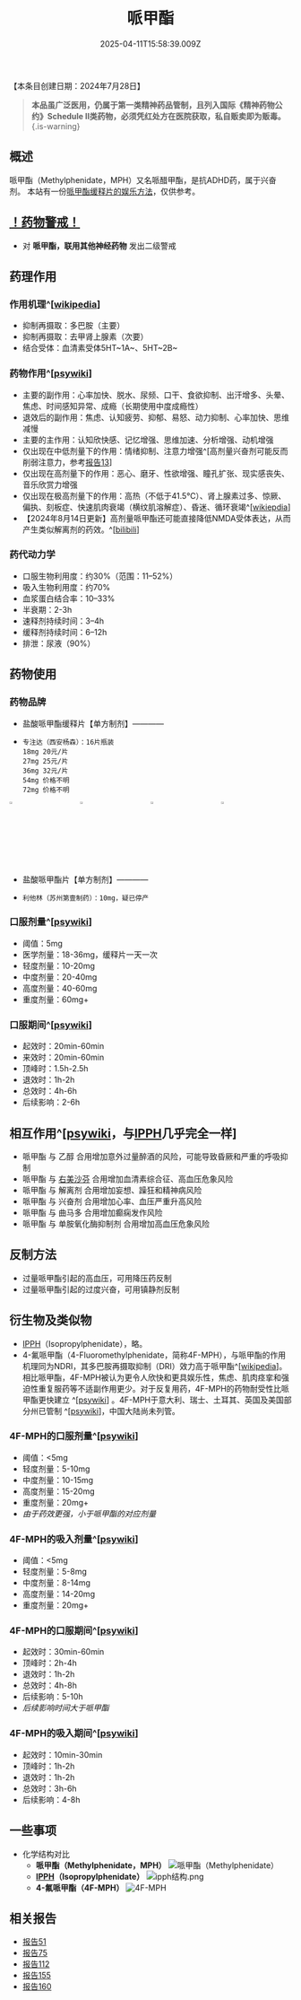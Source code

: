 ﻿---
title: 哌甲酯
description: 
published: true
date: 2025-04-11T15:58:39.009Z
tags: 
editor: markdown
dateCreated: 2025-04-11T15:58:34.573Z
---

【本条目创建日期：2024年7月28日】
> **本品虽广泛医用，仍属于第一类精神药品管制，且列入国际《精神药物公约》Schedule II类药物，必须凭红处方在医院获取，私自贩卖即为贩毒。**
{.is-warning}

## 概述
哌甲酯（Methylphenidate，MPH）又名哌醋甲酯，是抗ADHD药，属于兴奋剂。
本站有一份[哌甲酯缓释片的娱乐方法](/%E5%93%8C%E7%94%B2%E9%85%AF%E7%BC%93%E9%87%8A%E7%89%87%E7%9A%84%E5%A8%B1%E4%B9%90%E6%96%B9%E6%B3%95/)，仅供参考。
## [！药物警戒！](/drug/%E8%8D%AF%E7%89%A9%E8%AD%A6%E6%88%92/)
- 对 **哌甲酯，联用其他神经药物** 发出二级警戒
## 药理作用
### 作用机理^[[wikipedia](https://en.wikipedia.org/wiki/Methylphenidate#Pharmacodynamics)]
- 抑制再摄取：多巴胺（主要）
- 抑制再摄取：去甲肾上腺素（次要）
- 结合受体：血清素受体5HT~1A~、5HT~2B~
### 药物作用^[[psywiki](https://m.psychonautwiki.org/wiki/Methylphenidate#Subjective_effects)]
- 主要的副作用：心率加快、脱水、尿频、口干、食欲抑制、出汗增多、头晕、焦虑、时间感知异常、成瘾（长期使用中度成瘾性）
- 退效后的副作用：焦虑、认知疲劳、抑郁、易怒、动力抑制、心率加快、思维减慢
- 主要的主作用：认知欣快感、记忆增强、思维加速、分析增强、动机增强
- 仅出现在中低剂量下的作用：情绪抑制、注意力增强^[高剂量兴奋剂可能反而削弱注意力，参考[报告13](/report/RP013/)]
- 仅出现在高剂量下的作用：恶心、磨牙、性欲增强、瞳孔扩张、现实感丧失、音乐欣赏力增强
- 仅出现在极高剂量下的作用：高热（不低于41.5℃）、肾上腺素过多、惊厥、偏执、刻板症、快速肌肉衰竭（横纹肌溶解症）、昏迷、循环衰竭^[[wikiepdia](https://zh.wikipedia.org/wiki/%E5%93%8C%E7%94%B2%E9%85%AF#%E6%BB%A5%E7%94%A8)]
- 【2024年8月14日更新】高剂量哌甲酯还可能直接降低NMDA受体表达，从而产生类似解离剂的药效。^[[bilibili](https://www.bilibili.com/video/BV17VYCefEyE/)]
### 药代动力学
- 口服生物利用度：约30%（范围：11–52%）
- 吸入生物利用度：约70%
- 血浆蛋白结合率：10–33%
- 半衰期：2-3h
- 速释剂持续时间：3–4h
- 缓释剂持续时间：6–12h
- 排泄：尿液（90%）
## 药物使用
### 药物品牌
- 盐酸哌甲酯缓释片【单方制剂】————
-     专注达（西安杨森）：16片瓶装
      18mg 20元/片
      27mg 25元/片
      36mg 32元/片
      54mg 价格不明
      72mg 价格不明
<div>
<style>
.rtl-grid-container {
  display: grid;
  grid-template-columns: 25% 25% 25% 25%;
  justify-content: space-around;
  align-content: end;
}
</style>

<div class="rtl-grid-container">
  <img alt="18专图片" src="/imgs/18专.jpg" width=20%>
  <img alt="27专图片" src="/imgs/27专图片.jpg" width=20%>
  <img alt="36专图片" src="/imgs/36专.jpg" width=20%>
  <img alt="54专图片" src="/imgs/54专.jpg" width=20%>
</div>
</div>

- 盐酸哌甲酯片【单方制剂】————
-     利他林（苏州第壹制药）：10mg，疑已停产
### 口服剂量^[[psywiki](https://m.psychonautwiki.org/wiki/Methylphenidate)]
- 阈值：5mg
- 医学剂量：18-36mg，缓释片一天一次
- 轻度剂量：10-20mg
- 中度剂量：20-40mg
- 高度剂量：40-60mg
- 重度剂量：60mg+
### 口服期间^[[psywiki](https://m.psychonautwiki.org/wiki/Methylphenidate)]
- 起效时：20min-60min
- 来效时：20min-60min
- 顶峰时：1.5h-2.5h
- 退效时：1h-2h
- 总效时：4h-6h
- 后续影响：2-6h
## 相互作用^[[psywiki](https://m.psychonautwiki.org/wiki/Methylphenidate#Dangerous_interactions)，与[IPPH](/drug/IPPH)几乎完全一样]
- 哌甲酯 与 乙醇 合用增加意外过量醉酒的风险，可能导致昏厥和严重的呼吸抑制
- 哌甲酯 与 [右美沙芬](/drug/DXM) 合用增加血清素综合征、高血压危象风险
- 哌甲酯 与 解离剂 合用增加妄想、躁狂和精神病风险
- 哌甲酯 与 兴奋剂 合用增加心率、血压严重升高风险
- 哌甲酯 与 曲马多 合用增加癫痫发作风险
- 哌甲酯 与 单胺氧化酶抑制剂 合用增加高血压危象风险
## 反制方法
- 过量哌甲酯引起的高血压，可用降压药反制
- 过量哌甲酯引起的过度兴奋，可用镇静剂反制
## 衍生物及类似物
- [IPPH](/drug/IPPH)（Isopropylphenidate），略。
- 4-氟哌甲酯（4-Fluoromethylphenidate，简称4F-MPH），与哌甲酯的作用机理同为NDRI，其多巴胺再摄取抑制（DRI）效力高于哌甲酯^[[wikipedia](https://en.wikipedia.org/wiki/4-Fluoromethylphenidate)]。相比哌甲酯，4F-MPH被认为更令人欣快和更具娱乐性，焦虑、肌肉痉挛和强迫性重复服药等不适副作用更少。对于反复用药，4F-MPH的药物耐受性比哌甲酯更快建立 ^[[psywiki](https://m.psychonautwiki.org/w/index.php?title=4F-MPH&_=)] 。4F-MPH于意大利、瑞士、土耳其、英国及美国部分州已管制 ^[[psywiki](https://m.psychonautwiki.org/w/index.php?title=4F-MPH&_=)]，中国大陆尚未列管。
### 4F-MPH的口服剂量^[[psywiki](https://m.psychonautwiki.org/w/index.php?title=4F-MPH&_=)]
- 阈值：<5mg
- 轻度剂量：5-10mg
- 中度剂量：10-15mg
- 高度剂量：15-20mg
- 重度剂量：20mg+
- *由于药效更强，小于哌甲酯的对应剂量*
### 4F-MPH的吸入剂量^[[psywiki](https://m.psychonautwiki.org/w/index.php?title=4F-MPH&_=)]
- 阈值：<5mg
- 轻度剂量：5-8mg
- 中度剂量：8-14mg
- 高度剂量：14-20mg
- 重度剂量：20mg+
### 4F-MPH的口服期间^[[psywiki](https://m.psychonautwiki.org/w/index.php?title=4F-MPH&_=)]
- 起效时：30min-60min
- 顶峰时：2h-4h
- 退效时：1h-2h
- 总效时：4h-8h
- 后续影响：5-10h
- *后续影响时间大于哌甲酯*
### 4F-MPH的吸入期间^[[psywiki](https://m.psychonautwiki.org/w/index.php?title=4F-MPH&_=)]
- 起效时：10min-30min
- 顶峰时：1h-2h
- 退效时：1h-2h
- 总效时：3h-6h
- 后续影响：4-8h
## 一些事项
- 化学结构对比
  - **哌甲酯（Methylphenidate，MPH）** ![哌甲酯（Methylphenidate）](/imgs/哌甲酯结构.png)
  - **[IPPH](/drug/IPPH)（Isopropylphenidate）** ![ipph结构.png](/imgs/ipph结构.png)
  - **4-氟哌甲酯（4F-MPH）** ![4F-MPH](/imgs/4f-mph.png)
## 相关报告
- [报告51](/report/RP051/)
- [报告75](/report/RP075/)
- [报告112](/report/RP112/)
- [报告155](/report/RP155/)
- [报告160](/report/RP160/)

